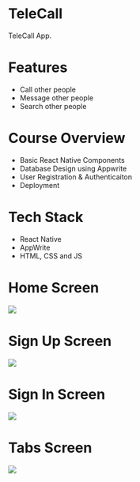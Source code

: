 # TeleCall
TeleCall App.

# Features
* Call other people
* Message other people
* Search other people

# Course Overview
* Basic React Native Components
* Database Design using Appwrite
* User Registration & Authenticaiton
* Deployment

# Tech Stack
* React Native
* AppWrite
* HTML, CSS and JS

# Home Screen
<img src="assets/images/screenshot/s1.jpg">  

# Sign Up Screen
<img src="assets/images/screenshot/s3.jpg">  

# Sign In Screen
<img src="assets/images/screenshot/s2.jpg">  

# Tabs Screen
<img src="assets/images/screenshot/tabs.png">  